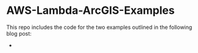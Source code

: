 # AWS-Lambda-ArcGIS-Examples

This repo includes the code for the two examples outlined in the following blog post:

-
